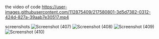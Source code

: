# 

the video of code
https://user-images.githubusercontent.com/112875409/217580801-3d5d7382-0312-424d-827a-39aab7e30517.mp4

screenshots
![Screenshot (407)](https://user-images.githubusercontent.com/112875409/217581410-1f126507-019d-42d8-9d1c-32fa7a745fa4.png)
![Screenshot (408)](https://user-images.githubusercontent.com/112875409/217581443-43922173-e57d-4874-bf69-9ba130a6d88c.png)
![Screenshot (409)](https://user-images.githubusercontent.com/112875409/217581473-1e598d40-1dee-4887-9601-b28e91e7f8b0.png)
![Screenshot (410)](https://user-images.githubusercontent.com/112875409/217581512-e5d82f51-9306-427f-8862-640339b5da1a.png)
